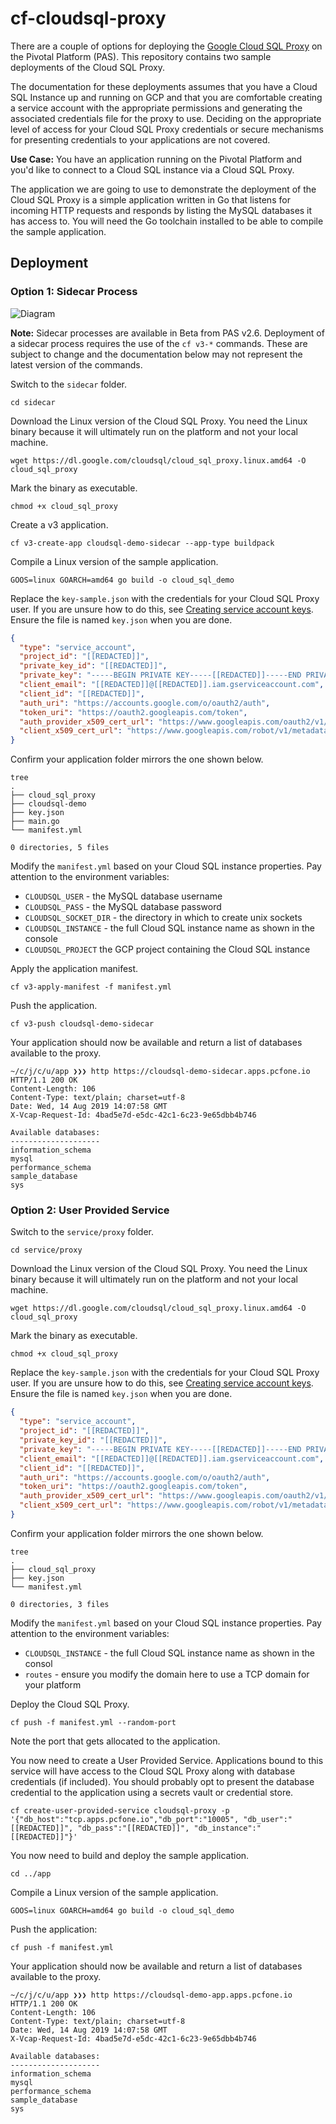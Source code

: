 # cf-cloudsql-proxy

There are a couple of options for deploying the [Google Cloud SQL Proxy](https://cloud.google.com/sql/docs/mysql/sql-proxy) on the Pivotal Platform  (PAS). This repository contains two sample deployments of the Cloud SQL Proxy.

The documentation for these deployments assumes that you have a Cloud SQL Instance up and running on GCP and that you are comfortable creating a service account with the appropriate permissions and generating the associated credentials file for the proxy to use. Deciding on the appropriate level of access for your Cloud SQL Proxy credentials or secure mechanisms for presenting credentials to your applications are not covered.

**Use Case:** You have an application running on the Pivotal Platform and you'd like to connect to a Cloud SQL instance via a Cloud SQL Proxy.

The application we are going to use to demonstrate the deployment of the Cloud SQL Proxy is a simple application written in Go that listens for incoming HTTP requests and responds by listing the MySQL databases it has access to. You will need the Go toolchain installed to be able to compile the sample application.

## Deployment

### Option 1: Sidecar Process
![Diagram](https://www.lucidchart.com/publicSegments/view/275431de-f3fb-445a-bacb-07d7a6e7bcd9/image.jpeg)

**Note:** Sidecar processes are available in Beta from PAS v2.6. Deployment of a sidecar process requires the use of the `cf v3-*` commands. These are subject to change and the documentation below may not represent the latest version of the commands.

Switch to the `sidecar` folder.

```plain
cd sidecar
```

Download the Linux version of the Cloud SQL Proxy. You need the Linux binary because it will ultimately run on the platform and not your local machine.

```plain
wget https://dl.google.com/cloudsql/cloud_sql_proxy.linux.amd64 -O cloud_sql_proxy
```

Mark the binary as executable.

```plain
chmod +x cloud_sql_proxy
```

Create a v3 application.

```plain
cf v3-create-app cloudsql-demo-sidecar --app-type buildpack
```

Compile a Linux version of the sample application.

```plain
GOOS=linux GOARCH=amd64 go build -o cloud_sql_demo
```

Replace the `key-sample.json` with the credentials for your Cloud SQL Proxy user. If you are unsure how to do this, see [Creating service account keys](https://cloud.google.com/iam/docs/creating-managing-service-account-keys#iam-service-account-keys-create-gcloud). Ensure the file is named `key.json` when you are done.

```json
{
  "type": "service_account",
  "project_id": "[[REDACTED]]",
  "private_key_id": "[[REDACTED]]",
  "private_key": "-----BEGIN PRIVATE KEY-----[[REDACTED]]-----END PRIVATE KEY-----\n",
  "client_email": "[[REDACTED]]@[[REDACTED]].iam.gserviceaccount.com",
  "client_id": "[[REDACTED]]",
  "auth_uri": "https://accounts.google.com/o/oauth2/auth",
  "token_uri": "https://oauth2.googleapis.com/token",
  "auth_provider_x509_cert_url": "https://www.googleapis.com/oauth2/v1/certs",
  "client_x509_cert_url": "https://www.googleapis.com/robot/v1/metadata/x509/[[REDACTED]]%40[[REDACTED]].iam.gserviceaccount.com"
}
```

Confirm your application folder mirrors the one shown below.

```plain
tree
.
├── cloud_sql_proxy
├── cloudsql-demo
├── key.json
├── main.go
└── manifest.yml

0 directories, 5 files
```

Modify the `manifest.yml` based on your Cloud SQL instance properties. Pay attention to the environment variables:

- `CLOUDSQL_USER` - the MySQL database username
- `CLOUDSQL_PASS` - the MySQL database password
- `CLOUDSQL_SOCKET_DIR` - the directory in which to create unix sockets
- `CLOUDSQL_INSTANCE` - the full Cloud SQL instance name as shown in the console
- `CLOUDSQL_PROJECT` the GCP project containing the Cloud SQL instance

Apply the application manifest.

```plain
cf v3-apply-manifest -f manifest.yml
```

Push the application.

```plain
cf v3-push cloudsql-demo-sidecar
```

Your application should now be available and return a list of databases available to the proxy.

```plain
~/c/j/c/u/app ❯❯❯ http https://cloudsql-demo-sidecar.apps.pcfone.io
HTTP/1.1 200 OK
Content-Length: 106
Content-Type: text/plain; charset=utf-8
Date: Wed, 14 Aug 2019 14:07:58 GMT
X-Vcap-Request-Id: 4bad5e7d-e5dc-42c1-6c23-9e65dbb4b746

Available databases:
--------------------
information_schema
mysql
performance_schema
sample_database
sys
```

### Option 2: User Provided Service

Switch to the `service/proxy` folder.

```plain
cd service/proxy
```

Download the Linux version of the Cloud SQL Proxy. You need the Linux binary because it will ultimately run on the platform and not your local machine.

```plain
wget https://dl.google.com/cloudsql/cloud_sql_proxy.linux.amd64 -O cloud_sql_proxy
```

Mark the binary as executable.

```plain
chmod +x cloud_sql_proxy
```

Replace the `key-sample.json` with the credentials for your Cloud SQL Proxy user. If you are unsure how to do this, see [Creating service account keys](https://cloud.google.com/iam/docs/creating-managing-service-account-keys#iam-service-account-keys-create-gcloud). Ensure the file is named `key.json` when you are done.

```json
{
  "type": "service_account",
  "project_id": "[[REDACTED]]",
  "private_key_id": "[[REDACTED]]",
  "private_key": "-----BEGIN PRIVATE KEY-----[[REDACTED]]-----END PRIVATE KEY-----\n",
  "client_email": "[[REDACTED]]@[[REDACTED]].iam.gserviceaccount.com",
  "client_id": "[[REDACTED]]",
  "auth_uri": "https://accounts.google.com/o/oauth2/auth",
  "token_uri": "https://oauth2.googleapis.com/token",
  "auth_provider_x509_cert_url": "https://www.googleapis.com/oauth2/v1/certs",
  "client_x509_cert_url": "https://www.googleapis.com/robot/v1/metadata/x509/[[REDACTED]]%40[[REDACTED]].iam.gserviceaccount.com"
}
```

Confirm your application folder mirrors the one shown below.

```plain
tree
.
├── cloud_sql_proxy
├── key.json
└── manifest.yml

0 directories, 3 files
```

Modify the `manifest.yml` based on your Cloud SQL instance properties. Pay attention to the environment variables:

- `CLOUDSQL_INSTANCE` - the full Cloud SQL instance name as shown in the consol
- `routes` - ensure you modify the domain here to use a TCP domain for your platform

Deploy the Cloud SQL Proxy.

```plain
cf push -f manifest.yml --random-port
```

Note the port that gets allocated to the application.

You now need to create a User Provided Service. Applications bound to this service will have access to the Cloud SQL Proxy along with database credentials (if included). You should probably opt to present the database credential to the application using a secrets vault or credential store.

```plain
cf create-user-provided-service cloudsql-proxy -p '{"db_host":"tcp.apps.pcfone.io","db_port":"10005", "db_user":"[[REDACTED]]", "db_pass":"[[REDACTED]]", "db_instance":"[[REDACTED]]"}'
```

You now need to build and deploy the sample application.

```plain
cd ../app
```

Compile a Linux version of the sample application.

```plain
GOOS=linux GOARCH=amd64 go build -o cloud_sql_demo
```

Push the application:

```
cf push -f manifest.yml
```

Your application should now be available and return a list of databases available to the proxy.

```plain
~/c/j/c/u/app ❯❯❯ http https://cloudsql-demo-app.apps.pcfone.io
HTTP/1.1 200 OK
Content-Length: 106
Content-Type: text/plain; charset=utf-8
Date: Wed, 14 Aug 2019 14:07:58 GMT
X-Vcap-Request-Id: 4bad5e7d-e5dc-42c1-6c23-9e65dbb4b746

Available databases:
--------------------
information_schema
mysql
performance_schema
sample_database
sys
```
